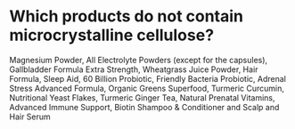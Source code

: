 # Which products do not contain microcrystalline cellulose?

Magnesium Powder, All Electrolyte Powders (except for the capsules), Gallbladder Formula Extra Strength, Wheatgrass Juice Powder, Hair Formula, Sleep Aid, 60 Billion Probiotic, Friendly Bacteria Probiotic, Adrenal Stress Advanced Formula, Organic Greens Superfood, Turmeric Curcumin, Nutritional Yeast Flakes, Turmeric Ginger Tea, Natural Prenatal Vitamins, Advanced Immune Support, Biotin Shampoo & Conditioner and Scalp and Hair Serum